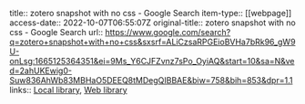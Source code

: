 title:: zotero snapshot with no css - Google Search
item-type:: [[webpage]]
access-date:: 2022-10-07T06:55:07Z
original-title:: zotero snapshot with no css - Google Search
url:: https://www.google.com/search?q=zotero+snapshot+with+no+css&sxsrf=ALiCzsaRPGEioBVHa7bRk96_gW9U-onLsg:1665125364351&ei=9Ms_Y6CJFZvnz7sPo_OyiAQ&start=10&sa=N&ved=2ahUKEwig0-Suw836AhWb83MBHaO5DEEQ8tMDegQIBBAE&biw=758&bih=853&dpr=1.1
links:: [Local library](zotero://select/library/items/NLA54ZXM), [Web library](https://www.zotero.org/users/9756735/items/NLA54ZXM)

